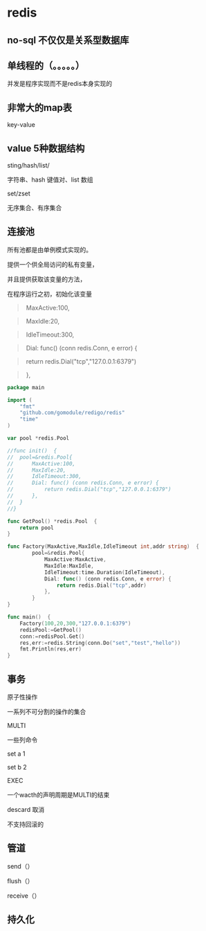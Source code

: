 # redis



## no-sql 不仅仅是关系型数据库



## 单线程的（。。。。。）

并发是程序实现而不是redis本身实现的



## 非常大的map表

key-value



## value 5种数据结构

sting/hash/list/

字符串、hash 键值对、list 数组

set/zset

无序集合、有序集合



## 连接池



所有池都是由单例模式实现的。



提供一个供全局访问的私有变量，

并且提供获取该变量的方法，

在程序运行之初，初始化该变量

> ​		MaxActive:100,

> ​		MaxIdle:20,

> ​		IdleTimeout:300,

> ​		Dial: func() (conn redis.Conn, e error) {

> ​			return redis.Dial("tcp","127.0.0.1:6379")

> ​		},

```go
package main

import (
	"fmt"
	"github.com/gomodule/redigo/redis"
	"time"
)

var pool *redis.Pool

//func init()  {
//	pool=&redis.Pool{
//		MaxActive:100,
//		MaxIdle:20,
//		IdleTimeout:300,
//		Dial: func() (conn redis.Conn, e error) {
//			return redis.Dial("tcp","127.0.0.1:6379")
//		},
//	}
//}

func GetPool() *redis.Pool  {
	return pool
}

func Factory(MaxActive,MaxIdle,IdleTimeout int,addr string)  {
		pool=&redis.Pool{
			MaxActive:MaxActive,
			MaxIdle:MaxIdle,
			IdleTimeout:time.Duration(IdleTimeout),
			Dial: func() (conn redis.Conn, e error) {
				return redis.Dial("tcp",addr)
			},
		}
}

func main()  {
	Factory(100,20,300,"127.0.0.1:6379")
	redisPool:=GetPool()
	conn:=redisPool.Get()
	res,err:=redis.String(conn.Do("set","test","hello"))
	fmt.Println(res,err)
}
```





## 事务

原子性操作

一系列不可分割的操作的集合



MULTI



一些列命令

set a 1

set b 2



EXEC



一个wacth的声明周期是MULTI的结束



descard 取消



不支持回滚的



## 管道

send（）

flush（）

receive（）





## 持久化







